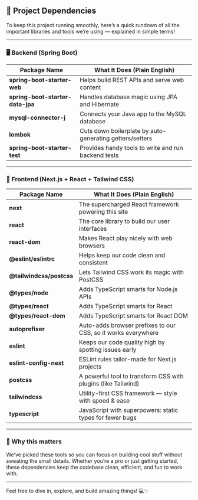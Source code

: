 ## 🚀 Project Dependencies

To keep this project running smoothly, here’s a quick rundown of all the important libraries and tools we’re using — explained in simple terms!

---

### 🖥️ Backend (Spring Boot)

| Package Name                | What It Does (Plain English)                             |
|----------------------------|----------------------------------------------------------|
| **spring-boot-starter-web**      | Helps build REST APIs and serve web content               |
| **spring-boot-starter-data-jpa** | Handles database magic using JPA and Hibernate             |
| **mysql-connector-j**             | Connects your Java app to the MySQL database               |
| **lombok**                       | Cuts down boilerplate by auto-generating getters/setters  |
| **spring-boot-starter-test**      | Provides handy tools to write and run backend tests        |

---

### 🎨 Frontend (Next.js + React + Tailwind CSS)

| Package Name                | What It Does (Plain English)                             |
|----------------------------|----------------------------------------------------------|
| **next**                       | The supercharged React framework powering this site       |
| **react**                      | The core library to build our user interfaces              |
| **react-dom**                  | Makes React play nicely with web browsers                  |
| **@eslint/eslintrc**           | Helps keep our code clean and consistent                    |
| **@tailwindcss/postcss**       | Lets Tailwind CSS work its magic with PostCSS              |
| **@types/node**                | Adds TypeScript smarts for Node.js APIs                    |
| **@types/react**               | Adds TypeScript smarts for React                            |
| **@types/react-dom**           | Adds TypeScript smarts for React DOM                        |
| **autoprefixer**               | Auto-adds browser prefixes to our CSS, so it works everywhere |
| **eslint**                    | Keeps our code quality high by spotting issues early       |
| **eslint-config-next**        | ESLint rules tailor-made for Next.js projects              |
| **postcss**                   | A powerful tool to transform CSS with plugins (like Tailwind) |
| **tailwindcss**               | Utility-first CSS framework — style with speed & ease      |
| **typescript**                | JavaScript with superpowers: static types for fewer bugs   |

---

### 🎉 Why this matters

We’ve picked these tools so you can focus on building cool stuff without sweating the small details. Whether you’re a pro or just getting started, these dependencies keep the codebase clean, efficient, and fun to work with.

---

Feel free to dive in, explore, and build amazing things! 💻✨

